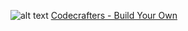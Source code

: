 ![alt text](https://imgs.search.brave.com/MKPtiPMvHuN6RuGWp81rmN8XUk-t-O8VYGUl90lDLso/rs:fit:500:0:0/g:ce/aHR0cHM6Ly9jZG4u/cGl4YWJheS5jb20v/cGhvdG8vMjAxNy8x/MS8xNi8wOS8zMi9t/YXRyaXgtMjk1Mzg2/OV82NDAuanBn)
[Codecrafters - Build Your Own](https://github.com/codecrafters-io/build-your-own-x)
